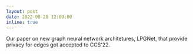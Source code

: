 ```yaml
---
layout: post
date: 2022-08-28 12:00:00
inline: true
---
```


Our paper on new graph neural network architetures, LPGNet, that provide privacy for edges got accepted to CCS'22.